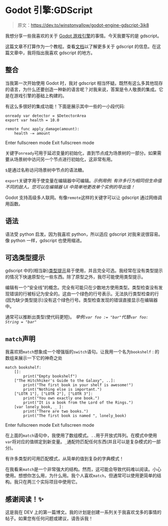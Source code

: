 # Godot 引擎:GDScript

> 原文：<https://dev.to/winstonyallow/godot-engine-gdscript-3ik8>

我想分享一些我喜欢的关于 [Godot 游戏引擎](https://godotengine.org/)的事情。今天我要写的是 gdscript。

这篇文章不打算作为一个教程。查看[文档](https://docs.godotengine.org/en/3.1/getting_started/scripting/gdscript/index.html)以了解更多关于 gdscript 的信息。在这篇文章中，我将指出我喜欢 gdscript 的地方。

## 整合

当我第一次开始使用 Godot 时，我对 gdscript 相当怀疑。既然有这么多其他现存的语言，为什么还要创造一种新的语言呢？对我来说，答案是令人敬畏的集成。它是在游戏引擎的基础上构建的。

有这么多很好的集成功能！下面是展示其中一些的一小段代码:

```
onready var detector = $DetectorArea
export var health = 10.0

remote func apply_damage(amount):
    health -= amount 
```

Enter fullscreen mode Exit fullscreen mode

关键字`onready`可用于延迟变量的初始化，直到节点成为场景树的一部分。如果需要从场景树中访问另一个节点进行初始化，这非常有用。

`$`是通过名称访问场景树中节点的语法糖。

`export`关键字用于使变量在编辑器中可编辑。*示例用例:*
*有许多行为相同但生命值不同的敌人。您可以在编辑器 UI 中简单地更改单个实例的导出值！*

Godot 支持高级多人联网。有像`remote`这样的关键字可以让 gdscript 通过网络调用函数。

## 语法

语法受 python 启发。因为我喜欢 python，所以适应 gdscript 对我来说很容易。像 python 一样，gdscript 也使用缩进。

## 可选类型提示

gdscript 中的(相当新)[类型提示](https://docs.godotengine.org/en/3.1/getting_started/scripting/gdscript/static_typing.html)易于使用，并且完全可选。我经常在没有类型提示的情况下快速原型化一些东西。除了原型之外，我尽可能使用类型提示。

编辑有一个“安全线”的概念。完全有可能只在少数地方使用类型。类型检查没有发现错误的行被标记为安全的。这由一个绿色的行号表示。无法执行类型检查的行(因为缺少类型提示)没有这个绿色行号。类型检查发现的错误直接显示在编辑器中。

通常可以推断出类型(使代码更短)。
*举例:`var foo := "bar"`代替`var foo: String = "bar"`*

## `match`声明

我喜欢把`match`想象成一个增强版的`switch`语句。让我用一个名为`bookshelf` :
的数组来展示一下它的神奇之处

```
match bookshelf:
    []:
        print("Empty bookshelf")
    ["The Hitchhiker's Guide to the Galaxy", ..]:
        print("The first book in your shelf is awesome!")
        print("Nothing else is important.")
    ["LOTR 1"], ["LOTR 2"], ["LOTR 3"]:
        print("You own exactly one book.")
        print("It is a book from the Lord of the Rings.")
    [var lonely_book, _ ]:
        print("There are two books.")
        print("The first book is named ", lonely_book) 
```

Enter fullscreen mode Exit fullscreen mode

在上面的`match`语句中，我使用了数组模式。`..`用于开放式阵列。在模式中使用`var`将对应的值绑定到新变量。`_`通配符匹配任何东西(并且可以是复杂模式的一部分)。

有许多类型的可用匹配模式，从简单的值到复杂的字典模式！

在我看来`match`是一个非常强大的结构。然而，这可能会导致代码难以阅读。小心使用。想想你怎么用，为什么用。我个人喜欢`match`，但通常可以使用更简单的结构。我只在两三个实际项目中使用它。

## 感谢阅读！✨

这是我在 DEV 上的第一篇博文。我的计划是创建一系列关于我喜欢戈多的事情的帖子。如果您有任何问题或建议，请告诉我！